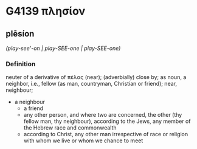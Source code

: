 # G4139 πλησίον

## plēsíon

_(play-see'-on | play-SEE-one | play-SEE-one)_

### Definition

neuter of a derivative of πέλας (near); (adverbially) close by; as noun, a neighbor, i.e., fellow (as man, countryman, Christian or friend); near, neighbour; 

- a neighbour
  - a friend
  - any other person, and where two are concerned, the other (thy fellow man, thy neighbour), according to the Jews, any member of the Hebrew race and commonwealth
  - according to Christ, any other man irrespective of race or religion with whom we live or whom we chance to meet
